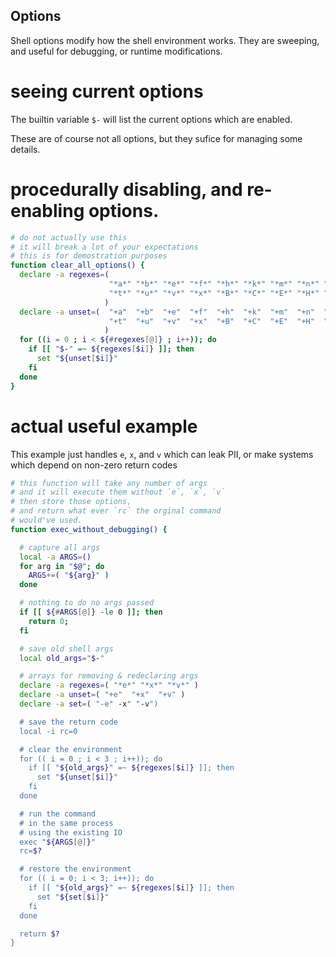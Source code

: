 Options
---

Shell options modify how the shell environment works.
They are sweeping, and useful for debugging, or runtime modifications.

# seeing current options

The builtin variable `$-` will list the current options which are enabled.

These are of course not all options, but they sufice for managing some details.

# procedurally disabling, and re-enabling options.

```bash
# do not actually use this
# it will break a lot of your expectations
# this is for demostration purposes
function clear_all_options() {
  declare -a regexes=(
                      "*a*" "*b*" "*e*" "*f*" "*h*" "*k*" "*m*" "*n*" "*p*"
                      "*t*" "*u*" "*v*" "*x*" "*B*" "*C*" "*E*" "*H*" "*P*"
                     )
  declare -a unset=(  "+a"  "+b"  "+e"  "+f"  "+h"  "+k"  "+m"  "+n"  "+p"
                      "+t"  "+u"  "+v"  "+x"  "+B"  "+C"  "+E"  "+H"  "+P"
                     )
  for ((i = 0 ; i < ${#regexes[@]} ; i++)); do
    if [[ "$-" =~ ${regexes[$i]} ]]; then
      set "${unset[$i]}"
    fi
  done
}
```

# actual useful example

This example just handles `e`, `x`, and `v` which can leak PII, or make systems
which depend on non-zero return codes

```bash
# this function will take any number of args
# and it will execute them without `e`, `x`, `v`
# then store those options,
# and return what ever `rc` the orginal command
# would've used.
function exec_without_debugging() {

  # capture all args
  local -a ARGS=()
  for arg in "$@"; do
    ARGS+=( "${arg}" )
  done

  # nothing to do no args passed
  if [[ ${#ARGS[@]} -le 0 ]]; then
    return 0;
  fi

  # save old shell args
  local old_args="$-"

  # arrays for removing & redeclaring args
  declare -a regexes=( "*e*" "*x*" "*v*" )
  declare -a unset=( "+e"  "+x"  "+v" )
  declare -a set=( "-e" -x" "-v")

  # save the return code
  local -i rc=0

  # clear the environment
  for (( i = 0 ; i < 3 ; i++)); do
    if [[ "${old_args}" =~ ${regexes[$i]} ]]; then
      set "${unset[$i]}"
    fi
  done

  # run the command
  # in the same process
  # using the existing IO
  exec "${ARGS[@]}"
  rc=$?

  # restore the environment
  for (( i = 0; i < 3; i++)); do
    if [[ "${old_args}" =~ ${regexes[$i]} ]]; then
      set "${set[$i]}"
    fi
  done

  return $? 
}
```
